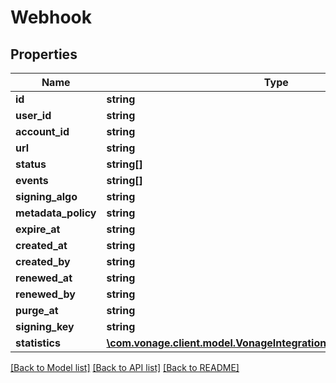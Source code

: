 # Webhook

## Properties
Name | Type | Description | Notes
------------ | ------------- | ------------- | -------------
**id** | **string** |  | [optional] 
**user_id** | **string** |  | [optional] 
**account_id** | **string** |  | [optional] 
**url** | **string** |  | [optional] 
**status** | **string[]** |  | [optional] 
**events** | **string[]** |  | [optional] 
**signing_algo** | **string** |  | [optional] 
**metadata_policy** | **string** |  | [optional] 
**expire_at** | **string** |  | [optional] 
**created_at** | **string** |  | [optional] 
**created_by** | **string** |  | [optional] 
**renewed_at** | **string** |  | [optional] 
**renewed_by** | **string** |  | [optional] 
**purge_at** | **string** |  | [optional] 
**signing_key** | **string** |  | [optional] 
**statistics** | [**\com.vonage.client.model.VonageIntegrationSuite\WebhookStatistics**](WebhookStatistics.md) |  | [optional] 

[[Back to Model list]](../README.md#documentation-for-models) [[Back to API list]](../README.md#documentation-for-api-endpoints) [[Back to README]](../README.md)


